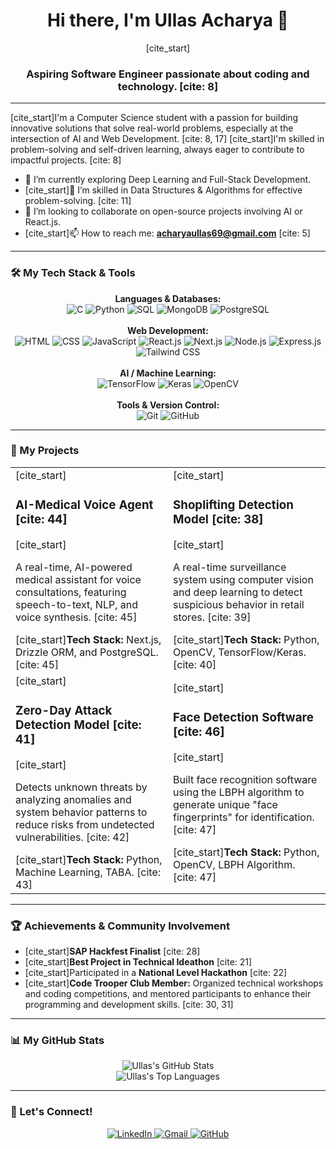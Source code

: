 <div align="center">
  <h1>Hi there, I'm Ullas Acharya 👋</h1>
  [cite_start]<h3>Aspiring Software Engineer passionate about coding and technology. [cite: 8]</h3>
</div>

---

[cite_start]I'm a Computer Science student with a passion for building innovative solutions that solve real-world problems, especially at the intersection of AI and Web Development. [cite: 8, 17] [cite_start]I'm skilled in problem-solving and self-driven learning, always eager to contribute to impactful projects. [cite: 8]

- 🔭 I’m currently exploring Deep Learning and Full-Stack Development.
- [cite_start]🌱 I’m skilled in Data Structures & Algorithms for effective problem-solving. [cite: 11]
- 👯 I’m looking to collaborate on open-source projects involving AI or React.js.
- [cite_start]📫 How to reach me: **acharyaullas69@gmail.com** [cite: 5]

---

### 🛠️ My Tech Stack & Tools

<p align="center">
  <strong>Languages & Databases:</strong><br>
  <img src="https://img.shields.io/badge/C-00599C?style=for-the-badge&logo=c&logoColor=white" alt="C"/>
  <img src="https://img.shields.io/badge/Python-3776AB?style=for-the-badge&logo=python&logoColor=white" alt="Python"/>
  <img src="https://img.shields.io/badge/SQL-4479A1?style=for-the-badge&logo=sql&logoColor=white" alt="SQL"/>
  <img src="https://img.shields.io/badge/MongoDB-47A248?style=for-the-badge&logo=mongodb&logoColor=white" alt="MongoDB"/>
  <img src="https://img.shields.io/badge/PostgreSQL-336791?style=for-the-badge&logo=postgresql&logoColor=white" alt="PostgreSQL"/>
  <br><br>
  <strong>Web Development:</strong><br>
  <img src="https://img.shields.io/badge/HTML5-E34F26?style=for-the-badge&logo=html5&logoColor=white" alt="HTML"/>
  <img src="https://img.shields.io/badge/CSS3-1572B6?style=for-the-badge&logo=css3&logoColor=white" alt="CSS"/>
  <img src="https://img.shields.io/badge/JavaScript-F7DF1E?style=for-the-badge&logo=javascript&logoColor=black" alt="JavaScript"/>
  <img src="https://img.shields.io/badge/React-20232A?style=for-the-badge&logo=react&logoColor=61DAFB" alt="React.js"/>
  <img src="https://img.shields.io/badge/Next.js-000000?style=for-the-badge&logo=nextdotjs&logoColor=white" alt="Next.js"/>
  <img src="https://img.shields.io/badge/Node.js-339933?style=for-the-badge&logo=nodedotjs&logoColor=white" alt="Node.js"/>
  <img src="https://img.shields.io/badge/Express.js-000000?style=for-the-badge&logo=express&logoColor=white" alt="Express.js"/>
  <img src="https://img.shields.io/badge/Tailwind_CSS-38B2AC?style=for-the-badge&logo=tailwind-css&logoColor=white" alt="Tailwind CSS"/>
  <br><br>
  <strong>AI / Machine Learning:</strong><br>
  <img src="https://img.shields.io/badge/TensorFlow-FF6F00?style=for-the-badge&logo=tensorflow&logoColor=white" alt="TensorFlow"/>
  <img src="https://img.shields.io/badge/Keras-D00000?style=for-the-badge&logo=keras&logoColor=white" alt="Keras"/>
  <img src="https://img.shields.io/badge/OpenCV-5C3EE8?style=for-the-badge&logo=opencv&logoColor=white" alt="OpenCV"/>
  <br><br>
  <strong>Tools & Version Control:</strong><br>
  <img src="https://img.shields.io/badge/Git-F05032?style=for-the-badge&logo=git&logoColor=white" alt="Git"/>
  <img src="https://img.shields.io/badge/GitHub-181717?style=for-the-badge&logo=github&logoColor=white" alt="GitHub"/>
</p>

---

### 🚀 My Projects

<table>
  <tr>
    <td width="50%">
      [cite_start]<h3>AI-Medical Voice Agent [cite: 44]</h3>
      [cite_start]<p>A real-time, AI-powered medical assistant for voice consultations, featuring speech-to-text, NLP, and voice synthesis. [cite: 45]</p>
      [cite_start]<strong>Tech Stack:</strong> Next.js, Drizzle ORM, and PostgreSQL. [cite: 45]
    </td>
    <td width="50%">
      [cite_start]<h3>Shoplifting Detection Model [cite: 38]</h3>
      [cite_start]<p>A real-time surveillance system using computer vision and deep learning to detect suspicious behavior in retail stores. [cite: 39]</p>
      [cite_start]<strong>Tech Stack:</strong> Python, OpenCV, TensorFlow/Keras. [cite: 40]
    </td>
  </tr>
  <tr>
    <td width="50%">
      [cite_start]<h3>Zero-Day Attack Detection Model [cite: 41]</h3>
      [cite_start]<p>Detects unknown threats by analyzing anomalies and system behavior patterns to reduce risks from undetected vulnerabilities. [cite: 42]</p>
      [cite_start]<strong>Tech Stack:</strong> Python, Machine Learning, TABA. [cite: 43]
    </td>
    <td width="50%">
      [cite_start]<h3>Face Detection Software [cite: 46]</h3>
      [cite_start]<p>Built face recognition software using the LBPH algorithm to generate unique "face fingerprints" for identification. [cite: 47]</p>
      [cite_start]<strong>Tech Stack:</strong> Python, OpenCV, LBPH Algorithm. [cite: 47]
    </td>
  </tr>
</table>

---

### 🏆 Achievements & Community Involvement

- [cite_start]**SAP Hackfest Finalist** [cite: 28]
- [cite_start]**Best Project in Technical Ideathon** [cite: 21]
- [cite_start]Participated in a **National Level Hackathon** [cite: 22]
- [cite_start]**Code Trooper Club Member:** Organized technical workshops and coding competitions, and mentored participants to enhance their programming and development skills. [cite: 30, 31]

---

### 📊 My GitHub Stats

<p align="center">
  <img src="https://github-readme-stats.vercel.app/api?username=UllasAcharya16&show_icons=true&theme=radical&rank_icon=github" alt="Ullas's GitHub Stats"/>
  <br/>
  <img src="https://github-readme-stats.vercel.app/api/top-langs/?username=UllasAcharya16&layout=compact&theme=radical" alt="Ullas's Top Languages"/>
</p>

---

### 🔗 Let's Connect!

<p align="center">
  <a href="https://www.linkedin.com/in/ullasacharya" target="_blank">
    <img src="https://img.shields.io/badge/LinkedIn-0077B5?style=for-the-badge&logo=linkedin&logoColor=white" alt="LinkedIn"/>
  </a>
  <a href="mailto:acharyaullas69@gmail.com">
    <img src="https://img.shields.io/badge/Gmail-D14836?style=for-the-badge&logo=gmail&logoColor=white" alt="Gmail"/>
  </a>
  <a href="https://github.com/UllasAcharya16" target="_blank">
    <img src="https://img.shields.io/badge/GitHub-181717?style=for-the-badge&logo=github&logoColor=white" alt="GitHub"/>
  </a>
</p>
